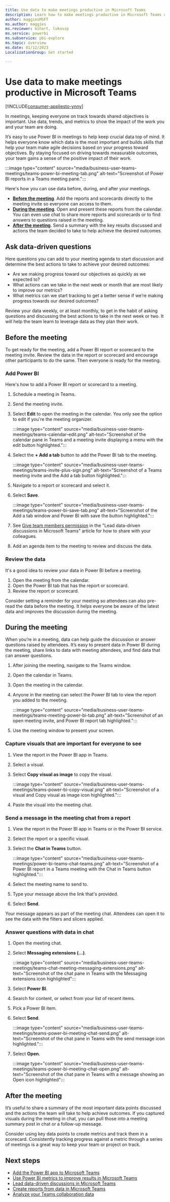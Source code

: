 ```yaml
---
title: Use data to make meetings productive in Microsoft Teams
description: Learn how to make meetings productive in Microsoft Teams using Power BI to add reports and share data.
author: maggiesMSFT
ms.author: maggies
ms.reviewer: mihart, lukaszp
ms.service: powerbi
ms.subservice: pbi-explore
ms.topic: overview
ms.date: 01/12/2023
LocalizationGroup: Get started

---
```


# Use data to make meetings productive in Microsoft Teams

[!INCLUDE[consumer-appliesto-ynny](../includes/consumer-appliesto-ynny.md)]

In meetings, keeping everyone on track towards shared objectives is important. Use data, trends, and metrics to show the impact of the work you and your team are doing.

It’s easy to use Power BI in meetings to help keep crucial data top of mind. It helps everyone know which data is the most important and builds skills that help your team make agile decisions based on your progress toward objectives. By staying focused on driving towards measurable outcomes, your team gains a sense of the positive impact of their work.

:::image type="content" source="media/business-user-teams-meetings/teams-power-bi-meeting-tab.png" alt-text="Screenshot of Power BI reports in a Teams meeting pane.":::

Here's how you can use data before, during, and after your meetings.

- **[Before the meeting](#before-the-meeting)**. Add the reports and scorecards directly to the meeting invite so everyone can access to them.
- **[During the meeting](#during-the-meeting)**. Open and present these reports from the calendar. You can even use chat to share more reports and scorecards or to find answers to questions raised in the meeting.
- **[After the meeting](#after-the-meeting)**. Send a summary with the key results discussed and actions the team decided to take to help achieve the desired outcomes.

## Ask data-driven questions

Here questions you can add to your meeting agenda to start discussion and determine the best actions to take to achieve your desired outcomes:

- Are we making progress toward our objectives as quickly as we expected to?
- What actions can we take in the next week or month that are most likely to improve our metrics?
- What metrics can we start tracking to get a better sense if we’re making progress towards our desired outcomes?

Review your data weekly, or at least monthly, to get in the habit of asking questions and discussing the best actions to take in the next week or two. It will help the team learn to leverage data as they plan their work.

## Before the meeting

To get ready for the meeting, add a Power BI report or scorecard to the meeting invite. Review the data in the report or scorecard and encourage other participants to do the same. Then everyone is ready for the meeting.

### Add Power BI

Here's how to add a Power BI report or scorecard to a meeting.

1. Schedule a meeting in Teams.
2. Send the meeting invite.
3. Select **Edit** to open the meeting in the calendar. You only see the option to edit if you're the meeting organizer.

    :::image type="content" source="media/business-user-teams-meetings/teams-calendar-edit.png" alt-text="Screenshot of the calendar pane in Teams and a meeting invite displaying a menu with the edit button highlighted.":::

4. Select the **+ Add a tab** button to add the Power BI tab to the meeting.

    :::image type="content" source="media/business-user-teams-meetings/teams-invite-plus-sign.png" alt-text="Screenshot of a Teams meeting invite and the Add a tab button highlighted.":::

5. Navigate to a report or scorecard and select it.

6. Select **Save**.

    :::image type="content" source="media/business-user-teams-meetings/teams-power-bi-save-tab.png" alt-text="Screenshot of the Add a tab  window and Power BI with save the button highlighted.":::

7. See [Give team members permission](business-user-teams-share-data.md#give-team-members-permission) in the "Lead data-driven discussions in Microsoft Teams" article for how to share with your colleagues.

8. Add an agenda item to the meeting to review and discuss the data.

### Review the data

It's a good idea to review your data in Power BI before a meeting.

1. Open the meeting from the calendar.
2. Open the Power BI tab that has the report or scorecard.
3. Review the report or scorecard.

Consider setting a reminder for your meeting so attendees can also pre-read the data before the meeting. It helps everyone be aware of the latest data and improves the discussion during the meeting.

## During the meeting

When you’re in a meeting, data can help guide the discussion or answer questions raised by attendees. It’s easy to present data in Power BI during the meeting, share links to data with meeting attendees, and find data that can answer questions.

1. After joining the meeting, navigate to the Teams window.
2. Open the calendar in Teams.
3. Open the meeting in the calendar.
4. Anyone in the meeting can select the Power BI tab to view the report you added to the meeting.

    :::image type="content" source="media/business-user-teams-meetings/teams-meeting-power-bi-tab.png" alt-text="Screenshot of an open meeting invite, and Power BI report tab highlighted.":::

5. Use the meeting window to present your screen.

### Capture visuals that are important for everyone to see

1. View the report in the Power BI app in Teams.
2. Select a visual.
3. Select **Copy visual as image** to copy the visual.

    :::image type="content" source="media/business-user-teams-meetings/teams-power-bi-copy-visual.png" alt-text="Screenshot of a visual and Copy visual as image icon highlighted.":::

4. Paste the visual into the meeting chat.

### Send a message in the meeting chat from a report

1. View the report in the Power BI app in Teams or in the Power BI service.
2. Select the report or a specific visual.
3. Select the **Chat in Teams** button.

    :::image type="content" source="media/business-user-teams-meetings/power-bi-teams-chat-teams.png" alt-text="Screenshot of a Power BI report in a Teams meeting with the Chat in Teams button highlighted.":::

4. Select the meeting name to send to.
5. Type your message above the link that's provided.
6. Select **Send**.

Your message appears as part of the meeting chat. Attendees can open it to see the data with the filters and slicers applied.

### Answer questions with data in chat

1. Open the meeting chat.
2. Select **Messaging extensions (...)**.

    :::image type="content" source="media/business-user-teams-meetings/teams-chat-meeting-messaging-extensions.png" alt-text="Screenshot of the chat pane in Teams with the Messaging extensions icon highlighted":::

3. Select **Power BI**.
4. Search for content, or select from your list of recent items.
5. Pick a Power BI item.
6. Select **Send**.

    :::image type="content" source="media/business-user-teams-meetings/teams-power-bi-meeting-chat-send.png" alt-text="Screenshot of the chat pane in Teams with the send message icon highlighted.":::

7. Select **Open**.

    :::image type="content" source="media/business-user-teams-meetings/teams-power-bi-meeting-chat-open.png" alt-text="Screenshot of the chat pane in Teams with a message showing an Open icon highlighted":::

## After the meeting

It’s useful to share a summary of the most important data points discussed and the actions the team will take to help achieve outcomes. If you captured visuals during the meeting in chat, you can pull those into a meeting summary post in chat or a follow-up message.

Consider using key data points to create metrics and track them in a scorecard. Consistently tracking progress against a metric through a series of meetings is a great way to keep your team or project on track.

## Next steps

- [Add the Power BI app to Microsoft Teams](../collaborate-share/service-microsoft-teams-app.md)
- [Use Power BI metrics to improve results in Microsoft Teams](business-user-teams-goals.md)
- [Lead data-driven discussions in Microsoft Teams](business-user-teams-share-data.md)
- [Create reports from data in Microsoft Teams](business-user-teams-create-reports.md)
- [Analyze your Teams collaboration data](business-user-teams-collaboration-data.md)
